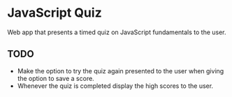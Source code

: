# JavaScript Quiz

Web app that presents a timed quiz on JavaScript fundamentals to the user.

## TODO

- Make the option to try the quiz again presented to the user when giving the option to save a score.
- Whenever the quiz is completed display the high scores to the user.

